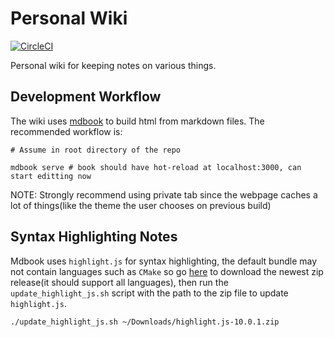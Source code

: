 # Personal Wiki

[![CircleCI](https://circleci.com/gh/khoitd1997/kd-wiki.svg?style=svg)](https://app.circleci.com/pipelines/github/khoitd1997/kd-wiki)

Personal wiki for keeping notes on various things.

## Development Workflow

The wiki uses [mdbook][1] to build html from markdown files. The recommended workflow is:

```shell
# Assume in root directory of the repo

mdbook serve # book should have hot-reload at localhost:3000, can start editting now
```

NOTE: Strongly recommend using private tab since the webpage caches a lot of things(like the theme the user chooses on previous build)

## Syntax Highlighting Notes

Mdbook uses `highlight.js` for syntax highlighting, the default bundle may not contain languages such as `CMake` so go [here][2] to download the newest zip release(it should support all languages), then run the `update_highlight_js.sh` script with the path to the zip file to update `highlight.js`.

```shell
./update_highlight_js.sh ~/Downloads/highlight.js-10.0.1.zip
```

[1]: https://github.com/rust-lang/mdBook
[2]: https://github.com/highlightjs/highlight.js/releases
